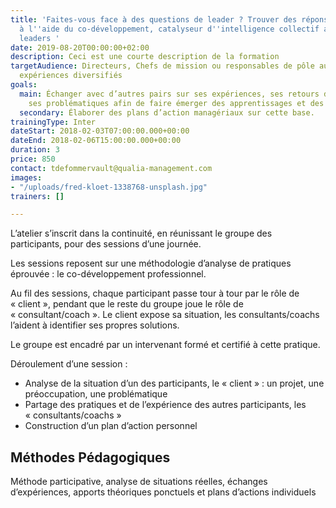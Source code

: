 ```yaml
---
title: 'Faites-vous face à des questions de leader ? Trouver des réponses de leader
  à l''aide du co-développement, catalyseur d''intelligence collectif au service des
  leaders '
date: 2019-08-20T00:00:00+02:00
description: Ceci est une courte description de la formation
targetAudience: Directeurs, Chefs de mission ou responsables de pôle aux profils et
  expériences diversifiés
goals:
  main: Échanger avec d’autres pairs sur ses expériences, ses retours d’expériences,
    ses problématiques afin de faire émerger des apprentissages et des prises de conscience.
  secondary: Élaborer des plans d’action managériaux sur cette base.
trainingType: Inter
dateStart: 2018-02-03T07:00:00.000+00:00
dateEnd: 2018-02-06T15:00:00.000+00:00
duration: 3
price: 850
contact: tdefommervault@qualia-management.com
images:
- "/uploads/fred-kloet-1338768-unsplash.jpg"
trainers: []

---
```

L’atelier s’inscrit dans la continuité, en réunissant le groupe des participants, pour des sessions d’une journée.

Les sessions reposent sur une méthodologie d’analyse de pratiques éprouvée : le co-développement professionnel.

Au fil des sessions, chaque participant passe tour à tour par le rôle de « client », pendant que le reste du groupe joue le rôle de « consultant/coach ». Le client expose sa situation, les consultants/coachs l’aident à identifier ses propres solutions.

Le groupe est encadré par un intervenant formé et certifié à cette pratique.

Déroulement d’une session :

* Analyse de la situation d’un des participants, le « client » : un projet, une préoccupation, une problématique
* Partage des pratiques et de l’expérience des autres participants, les « consultants/coachs »
* Construction d’un plan d’action personnel

## Méthodes Pédagogiques

Méthode participative, analyse de situations réelles, échanges d’expériences, apports théoriques ponctuels et plans d’actions individuels